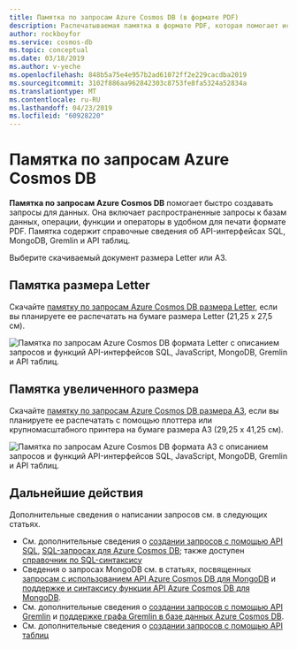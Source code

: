 ```yaml
---
title: Памятка по запросам Azure Cosmos DB (в формате PDF)
description: Распечатываемая памятка в формате PDF, которая помогает использовать Azure Cosmos DB, MongoDB, API Graph и API таблицы для запроса данных
author: rockboyfor
ms.service: cosmos-db
ms.topic: conceptual
ms.date: 03/18/2019
ms.author: v-yeche
ms.openlocfilehash: 848b5a75e4e957b2ad61072ff2e229cacdba2019
ms.sourcegitcommit: 3102f886aa962842303c8753fe8fa5324a52834a
ms.translationtype: MT
ms.contentlocale: ru-RU
ms.lasthandoff: 04/23/2019
ms.locfileid: "60928220"
---
```

# <a name="azure-cosmos-db-query-cheat-sheets"></a>Памятка по запросам Azure Cosmos DB

**Памятка по запросам Azure Cosmos DB** помогает быстро создавать запросы для данных. Она включает распространенные запросы к базам данных, операции, функции и операторы в удобном для печати формате PDF. Памятка содержит справочные сведения об API-интерфейсах SQL, MongoDB, Gremlin и API таблиц. 

Выберите скачиваемый документ размера Letter или A3. 

## <a name="letter-sized-cheat-sheets"></a>Памятка размера Letter

Скачайте [памятку по запросам Azure Cosmos DB размера Letter](https://go.microsoft.com/fwlink/?LinkId=623215), если вы планируете ее распечатать на бумаге размера Letter (21,25 x 27,5 см).

![Памятка по запросам Azure Cosmos DB формата Letter с описанием запросов и функций API-интерфейсов SQL, JavaScript, MongoDB, Gremlin и API таблиц.](./media/query-cheat-sheet/azure-cosmos-db-cheat-sheet-letter.png)

## <a name="oversized-cheat-sheets"></a>Памятка увеличенного размера
Скачайте [памятку по запросам Azure Cosmos DB размера A3](https://go.microsoft.com/fwlink/?linkid=870413), если вы планируете ее распечатать с помощью плоттера или крупномасштабного принтера на бумаге размера A3 (29,25 x 41,25 см).

![Памятка по запросам Azure Cosmos DB формата A3 с описанием запросов и функций API-интерфейсов SQL, JavaScript, MongoDB, Gremlin и API таблиц.](./media/query-cheat-sheet/azure-cosmos-db-cheat-sheet-a3.png)

## <a name="next-steps"></a>Дальнейшие действия
Дополнительные сведения о написании запросов см. в следующих статьях.
* См. дополнительные сведения о [создании запросов с помощью API SQL](tutorial-query-sql-api.md), [SQL-запросах для Azure Cosmos DB](how-to-sql-query.md); также доступен [справочник по SQL-синтаксису](sql-api-query-reference.md)
* Сведения о запросах MongoDB см. в статьях, посвященных [запросам с использованием API Azure Cosmos DB для MongoDB](tutorial-query-mongodb.md) и [поддержке и синтаксису функции API Azure Cosmos DB для MongoDB](mongodb-feature-support.md).
* См. дополнительные сведения о [создании запросов с помощью API Gremlin](tutorial-query-graph.md) и [поддержке графа Gremlin в базе данных Azure Cosmos DB](gremlin-support.md).
* См. дополнительные сведения о [создании запросов с помощью API таблиц](tutorial-query-table.md)
